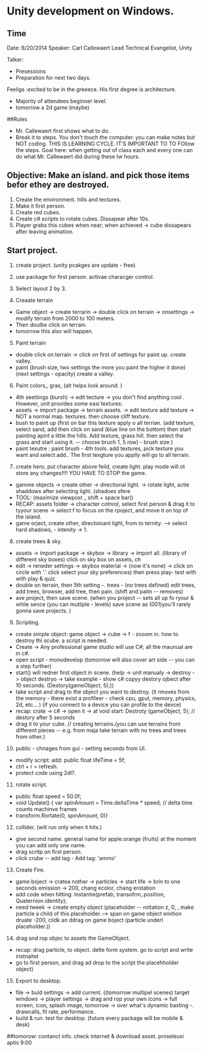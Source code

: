 # Unity development on Windows.

## Time
Date: 6/20/2014
Speaker: Carl Callewaert
Lead Technical Evangelist, Unity


Talker: 
- Presessions
- Preparation for next two days.


Feeligs :excited to be in the greeece. His first degree is architecture. 
- Majority of attendees beginner level.
- tomorrow a 2d game (maybe)

##Rules
- Mr. Callewaert first shows what to do.
- Break it to steps.  You don't touch the computer. you can make notes but NOT coding. THIS IS LEARNING CYCLE. IT'S IMPORTANT TO  TO FOllow the steps.  Goal here: when getting out of class each and every one can do what Mr. Callewaert did during these tw hours. 


## Objective: Make an island. and pick those items befor ethey are destroyed.
1. Create the environment. hills and tectures.  
2. Make it first person.
3. Create red cubes.
4. Create c# scripts to  rotate cubes. Dissapear after 10s.
5. Player grabs this cubes when near; when achieved -> cube dissapears after leaving animation.


## Start project.

1. create project. (unity pcakges are update - free)
 
2. use package for first person. activae characger control.

3. Select layout 2 by 3.

4. Creaate terrain
 - Game object -> create terrarin -> double click on terrain -> onsettings -> modify terrain from 2000 to 100 meters.   
 - Then doulbe click on terrain.
 - tomorrow this also  will happen. 

5. Paint terrain
 - double click on terrain -> click on first of settings for paint up. create valley.
 - paint (brush size,  two settings the more you paint the higher it done)  (next settings  - opacity)  create a valley.
 

6. Paint colors,, gras, (alt helps look around. )
 - 4th seettings (bursh) -> edit tecture -> you don't find anything cool . However, unit provides some easi textures:
 - assets -> import package -> terrain assets. -> edit texture add texture -> NOT a normal map. textures. then choose cliff texture. 
  - bush to paint up (first on bar this texture apply o all terrian. (add texture, select sand, add then click on sand (blue line on the bottom) then start painting apint a little the hills.  Add texture, grass hill. then select the grass and start using it.   -- choose bruch 1, 5 row) - brush size )
  - paint texutre : paint brush - 4th tools. add textures, pick texture you want and select add..  The first texgture you applly will go to all terrain. 

7. create hero, put character above feild, create light.   play mode  will ot store any changes!!!! YOU HAVE TO STOP the game.
 - gamme objects -> create other -> directional light. -> rotate light, actie shaddows after selecting light. (shadoes sfere  
 - TOOL: (maximize viewpost _ shift + space bar))
 - RECAP: assets folder -> character cotnrol, select first person & drag it to tyyour scene -> select f to focus on the rpoject, and move it on top of the island. 
 -  game orject, create other, directoioanl light, from to ternity. --> select hard shadows, - intenity -> 1. 

8. create trees & sky.
 - assets -> import package -> skybox -> library -> import all. (library of different sky boxes) click on sky box on assets, ch
 - edit -> reneder settings -> skybox material -> (now it's none) -> click on circle with '.' click select your sky preferences) then press play- test with with play & quiz.
 - double on terrain, then 5th setting -. trees - (no trees defined) edit trees, add trees, browser, add tree,  then pain. (shift and paitn -- removes)
 - ave project, then save scene. (when you project -- sets all up fo ryour & while sence (you can mutliple - levels) save scene as (001)you'll rarely gonna save projects. )
 
9. Scripting.
 - create simple object: game object -> cube -> f - zooom in. how to destroy thi scube. a script is needed.
 - Create -> Any professional game studio will use C#;  all the maunual are in c#.
 - open script - monodevelop    (tomorrow will also cover art side -- you can a step further)
 - start() will redner first object in scene.  (help -> unit manualy -> destroy -> object destryo -> take example - show c#  copyy destory ojbect after 10 seconds. (Destory(gameObject, 5);))
 - take script and drag to the object you want to destroy.  (it rmoves from the memory - there exist a profileer - check cpu, gput, memory, physics, 2d, etc... )  (if you connect to  a device you can profile to the devce)
 - recap: crate -> c# -> open it ->  at void start: Destroty (gameObject, 5); // destory after 5 seconds
 - drag it to your cube.
	// creating terrains.(you can use terrains from different pieces -- e.g. from maja take terrain with no trees and trees from other.)

10. public - chnages from gui - setting seconds from UI.
 - modify script: add: public float lifeTime = 5f;
 - ctrl + r = refresh.
 - protect code using 2dl?.

11. rotate script.
 - public float speed = 50.0f;
 - void Update() { var spinAmount  = Time.deltaTime * speed; // delta time counts machinve frames 
 - transform.Rortate(0, spinAmount, 0)}

12. collider. (will run only when it hits.) 
 - give second name. general name for apple.orange (fruits)  at the moment you can add only one name.
 - drag scritp on first person.
 - click crube -- add tag - Add tag: 'ammo'

13. Create Fire.
 - game boject -> cratea nother -> particles -> start life -> brin to one seconds emission -> 200, chang ecolor, chang erotation
 - add code when hitting: Instantie(prefab, transofrm,.position, Quaternion.identity);
 - need tweek -> create empty object (placeholder -- rottation z, 0, , make particle a child of this placeholder.--> span on game object emition druate -200, clidk an ddrag on game boject (particle underl placeholder.))

14. drag and rop objec to assets the GameObject.
 - recap: drag particle, to object. delte form system. go to script and write instnaitet 
 - go to first person, and drag ad drop to the script the placehholder object)

15. Export to desktop.
 - file -> buld settings -> add current. ((tomorrow multipel scenes) target windows -> player settings -> drag and rop your own icons -> full screen, icon, splash image, tomorrow -> over what's dynamic basting -. drawcalls, fil rate, performance.
 - build & run.   test for desktop.  (future every package will be mobile & desk)

##tomorow: contanct info.
	check internet & download asset.
 	proseleusi aptis 9:00
